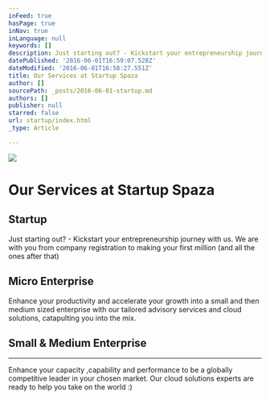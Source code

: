 ```yaml
---
inFeed: true
hasPage: true
inNav: true
inLanguage: null
keywords: []
description: Just starting out? - Kickstart your entrepreneurship journey with us. We are with you from company registration to making your first million (and all the ones after that)
datePublished: '2016-06-01T16:59:07.528Z'
dateModified: '2016-06-01T16:58:27.551Z'
title: Our Services at Startup Spaza
author: []
sourcePath: _posts/2016-06-01-startup.md
authors: []
publisher: null
starred: false
url: startup/index.html
_type: Article

---
```

![](https://the-grid-user-content.s3-us-west-2.amazonaws.com/8eec942f-b742-4a6e-941f-d6dd0bb5c326.jpg)

# Our Services at Startup Spaza

## Startup

Just starting out? - Kickstart your entrepreneurship journey with us. We are with you from company registration to making your first million (and all the ones after that)

## Micro Enterprise

Enhance your productivity and accelerate your growth into a small and then medium sized enterprise with our tailored advisory services and cloud solutions, catapulting you into the mix. 

## Small & Medium Enterprise

****

Enhance your capacity ,capability and performance to be a globally competitive leader in your chosen market. Our cloud solutions experts are ready to help you take on the world :)